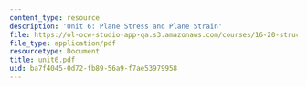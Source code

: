 ```yaml
---
content_type: resource
description: 'Unit 6: Plane Stress and Plane Strain'
file: https://ol-ocw-studio-app-qa.s3.amazonaws.com/courses/16-20-structural-mechanics-fall-2002/ba7f40450d72fb8956a9f7ae53979958_unit6.pdf
file_type: application/pdf
resourcetype: Document
title: unit6.pdf
uid: ba7f4045-0d72-fb89-56a9-f7ae53979958
---
```

